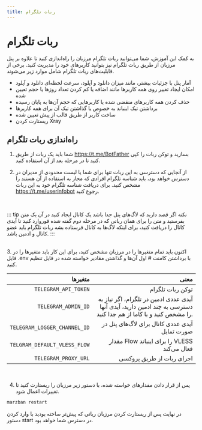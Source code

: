 ```yaml
---
title: ربات تلگرام
---
```



# ربات تلگرام

به کمک این آموزش، شما می‌توانید ربات تلگرام مرزبان را راه‌اندازی کنید تا علاوه بر پنل مرزبان از طریق ربات تلگرام نیز بتوانید کاربرهای خود را مدیریت کنید. برخی از قابلیت‌های ربات تلگرام شامل موارد زیر می‌شوند.

- آمار پنل با جزئیات بیشتر، مانند میزان دانلود و آپلود، سرعت لحظه‌ای دانلود و آپلود
- امکان ایجاد تغییر روی همه کاربرها مانند اضافه یا کم کردن تعداد روز‌ها یا حجم تعیین شده
- حذف کردن همه کاربرهای منقضی شده یا کاربرهایی که حجم آن‌ها به پایان رسیده
- برداشتن تیک اینباند به خصوص یا گذاشتن تیک آن برای همه کاربرها
- ساخت کاربر از طریق قالب از پیش تعیین شده
- ریستارت کردن Xray

## راه‌اندازی ربات تلگرام

1. شما باید یک ربات از طریق https://t.me/BotFather  بسازید و توکن ربات را کپی کنید تا در مرحله بعد از آن استفاده کنید.

2. از آنجایی که دسترسی به این ربات تنها برای شما یا لیست محدودی از مدیران در دسترس خواهد بود، باید شناسه تلگرام افرادی که مجاز به استفاده از آن هستند را مشخص کنید. برای دریافت شناسه تلگرام خود به این ربات https://t.me/userinfobot رجوع کنید. 
<br>

::: tip  نکته 
اگر قصد دارید که لاگ‌های پنل جدا باشد یک کانال ایجاد کنید در آن یک متن بفرستید و متن را برای همان رباتی که در مرحله دوم گفته شده فوروارد کنید تا آیدی کانال را دریافت کنید، برای اینکه لاگ‌ها به کانال فرستاده بشه ربات تلگرام باید عضو کانال و ادمین باشد.
:::

<br>
3. اکنون باید تمام متغیرها را در مرزبان مشخص کنید، برای این کار باید متغیرها را در فایل .env با برداشتن کامنت # اول آن‌ها و گذاشتن مقادیر خواسته شده در فایل تنظیم کنید.


| متغیرها                    |  معنی  |
|----------------:|-----------:|
| `TELEGRAM_API_TOKEN`           | توکن ربات تلگرام|       
| `TELEGRAM_ADMIN_ID`|آیدی عددی ادمین در تلگرام، اگر نیاز به دسترسی به چند ادمین دارید، آیدی آنها را مشخص کنید و با کاما از هم جدا کنید.|
| `TELEGRAM_LOGGER_CHANNEL_ID` | آیدی عددی کانال برای لاگ‌های پنل در صورت تمایل        |  
| `TELGRAM_DEFAULT_VLESS_FLOW`  | مقدار Flow را برای اینباند VLESS فعال می‌کند   |    
| `TELEGRAM_PROXY_URL`       | اجرای ربات از طریق پروکسی |

<br>

4. پس از قرار دادن مقدار‌های خواسته شده، با دستور زیر مرزبان را ریستارت کنید تا تغییرات اعمال شود.

  ```bash
  marzban restart
  ```

  در نهایت پس از ریستارت کردن مرزبان رباتی که پیش‌تر ساخته بودید با وارد کردن دستور start در دسترس شما خواهد بود.
